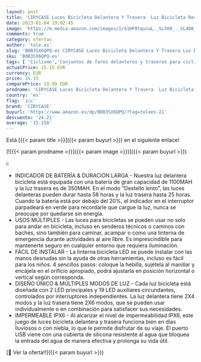 ```yaml
---
layout: post
title: 'CIRYCASE Luces Bicicleta Delantera Y Trasera  Luz Bicicleta Recargable USB Súper Brillante  IPX6 Impermeable Luces para Bicicletas para Montar Noche/Acampar  8+12 Iluminación Modos & Batería Duradera'
date: 2023-01-04 19:02:45
image: 'https://m.media-amazon.com/images/I/41HF8tqucwL._SL500_._SL400_.jpg'
comments: true
category: ofertas
author: 'tole.es'
slug: 'B0B3SX6QPQ-es CIRYCASE Luces Bicicleta Delantera Y Trasera Luz Bicicleta...'
sku: 'B0B3SX6QPQ-es'
tags: [ 'Ciclismo','Conjuntos de faros delanteros y traseros para ciclismo','Deportes y aire libre','Luces y reflectores de ciclismo','Ropa y equipo para deportes','bicicleta','cirycase','🇪🇸', ]
actualPrice: 15.15 EUR
currency: EUR
price: 15.15
comparePrice: 19.99 EUR
prodname: 'CIRYCASE Luces Bicicleta Delantera Y Trasera  Luz Bicicleta Recargable USB Súper Brillante  IPX6 Impermeable Luces para Bicicletas para Montar Noche/Acampar  8+12 Iluminación Modos & Batería Duradera'
country: 'es'
flag: '🇪🇸'
brand: 'CIRYCASE'
buyurl: 'https://www.amazon.es/dp/B0B3SX6QPQ/?tag=tolees-21'
descuento: '24.21'
average: '15.158'
---
```


Está [{{< param title >}}]({{< param buyurl >}}) en el siguiente enlace!

[![{{< param prodname >}}]({{< param image >}})]({{< param buyurl >}})

ℹ️:

- INDICADOR DE BATERÍA & DURACIÓN LARGA - Nuestra luz delantera bicicleta está equipada con una batería de gran capacidad de 1100MAH y la luz trasera es de 350MAH. En el modo "Destello lento", las luces delanteras pueden durar hasta 58 horas y la luz trasera hasta 25 horas. Cuando la batería está por debajo del 20%, el indicador en el interruptor parpadeará en verde para recordarle que cargue la luz, nunca se preocupe por quedarse sin energía.
- USOS MÚLTIPLES - Las luces para bicicletas se pueden usar no solo para andar en bicicleta, incluso en senderos técnicos o caminos con baches, sino también para caminar, acampar o como una linterna de emergencia durante actividades al aire libre. Es imprescindible para mantenerte seguro en cualquier entorno que requiera iluminación.
- FÁCIL DE INSTALAR - La linterna bicicleta LED se puede instalar con las manos desnudas sin la ayuda de otras herramientas, incluso es fácil para los niños. 4 sencillos pasos: coloque la hebilla, sujétela al manillar y encájela en el orificio apropiado, podrá ajustarla en posición horizontal o vertical según corresponda.
- DISEÑO ÚNICO & MÚLTIPLES MODOS DE LUZ - Cada luz bicicleta está diseñada con 2 LED principales y 19 LED auxiliares circundantes, controlados por interruptores independientes. La luz delantera tiene 2X4 modos y la luz trasera tiene 2X6 modos, que se pueden usar individualmente o en combinación para satisfacer sus necesidades.
- IMPERMEABLE IPX6 - Al alcanzar el nivel de impermeabilidad IPX6, este juego de luces bicicleta delantera y trasera funciona bien en días lluviosos o con niebla, lo que le permite disfrutar de su viaje. El puerto USB viene con una cubierta de silicona resistente al agua que bloquea la entrada del agua de manera efectiva y prolonga su vida útil.

[🛒 Ver la oferta!!]({{< param buyurl >}})
